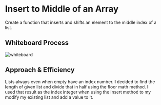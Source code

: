 # Insert to Middle of an Array
Create a function that inserts  and shifts an element to the middle index of a list.


## Whiteboard Process

![whiteboard](/codeChallenge02.jpg)

## Approach & Efficiency
Lists always even when empty have an index number. I decided to find the length of given list and divide that in half using the floor math method. I used that result as the index integer when using the insert method to my modify my existing list and add a value to it.

